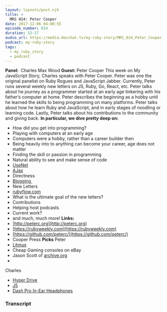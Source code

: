 ```yaml
---
layout: layouts/post.njk
title: >
  MRS 024: Peter Cooper
date: 2017-12-06 04:00:55
episode_number: 024
duration: 52:17
audio_url: https://media.devchat.tv/my-ruby-story/MRS_024_Peter_Cooper.mp3
podcast: my-ruby-story
tags:
  - my_ruby_story
  - podcast
---
```


**Panel:&nbsp;** Charles Max Wood **Guest:** Peter Cooper This week on My JavaScript Story, Charles speaks with Peter Cooper. Peter was one the original panelist on Ruby Rogues and JavaScript Jabber. Currently, Peter runs several weekly new letters on JS, Ruby, Go, React, etc. Peter talks about he journey as a programmer started at an early age tinkering with his father’s computer at home. Peter describes the beginning as a hobby until he learned the skills to being programming on many platforms. Peter talks about how he learn Ruby and JavaScript, and in early stages of noodling or learning code. Lastly, Peter talks about his contributions to the community and giving back. **In particular, we dive pretty deep on:**

- How did you get into programming?
- Playing with computers at an early age
- Computers were a hobby, rather than a career builder then
- Being heavily into to anything can become your career, age does not matter
- Finding the skill or passion in programming
- Natural ability to see and make sense of code
- [UseNet](https://en.wikipedia.org/wiki/Usenet)
- [AJax](<https://en.wikipedia.org/wiki/Ajax_(programming)>)
- Directness
- [Blogging&nbsp;](https://rubyweekly.com)
- New Letters
- [rubyflow.com](http://rubyflow.com)
- What is the ultimate goal of the new letters?
- Contributions
- Helping host podcasts
- Current work?
- and much, much more!
  **Links:&nbsp;**
- [http://peterc.org](http://peterc.org)
- [https://rubyweekly.com](https://rubyweekly.com)
- [https://github.com/peterc/](https://github.com/peterc/)
- Cooper Press
  **Picks** Peter
- [Litmus](https://litmus.com)
- Cheap Gaming consoles on eBay
- Jason Scott of [archive.org](http://archive.org)
-

Charles

- [Hyper Drive](https://www.hypershop.com/collections/hyperdrive)
- [J5](https://en.j5create.com)
- [Dash Pro In-Ear Headphones](http://Dash%20Pro%20In-Ear%20Headphones)

### Transcript

&nbsp;

